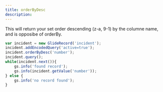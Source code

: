 ```yaml
---
title: orderByDesc
description: 
---
```



This will return your set order descending (z-a, 9-1) by the columne name, and is opposibe of orderBy.

```js
var incident = new GlideRecord('incident');
incident.addEncodedQuery('active=true');
incident.orderByDesc('number');
incident.query();
while(incident.next()){
    gs.info('found record');
    gs.info(incident.getValue('number'));
} else {
    gs.info('no record found');
}
```